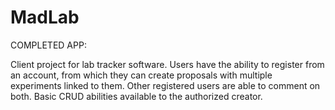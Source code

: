 # MadLab

COMPLETED APP:

Client project for lab tracker software. Users have the ability to register from an account, from which they can create proposals with multiple experiments linked to them. Other registered users are able to comment on both. Basic CRUD abilities available to the authorized creator.
